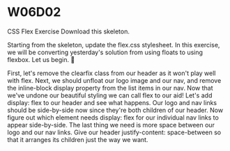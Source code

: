 # W06D02
CSS Flex Exercise
Download this skeleton.

Starting from the skeleton, update the flex.css stylesheet. In this exercise, we will be converting yesterday's solution from using floats to using flexbox. Let us begin. 🙏

First, let's remove the clearfix class from our header as it won't play well with flex.
Next, we should unfloat our logo image and our nav, and remove the inline-block display property from the list items in our nav.
Now that we've undone our beautiful styling we can call flex to our aid! Let's add display: flex to our header and see what happens.
Our logo and nav links should be side-by-side now since they're both children of our header. Now figure out which element needs display: flex for our individual nav links to appear side-by-side.
The last thing we need is more space between our logo and our nav links. Give our header justify-content: space-between so that it arranges its children just the way we want.